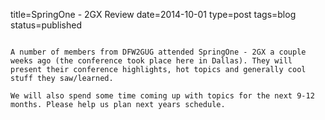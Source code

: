 title=SpringOne - 2GX Review
date=2014-10-01
type=post
tags=blog
status=published
~~~~~~

A number of members from DFW2GUG attended SpringOne - 2GX a couple weeks ago (the conference took place here in Dallas). They will present their conference highlights, hot topics and generally cool stuff they saw/learned.

We will also spend some time coming up with topics for the next 9-12 months. Please help us plan next years schedule.
